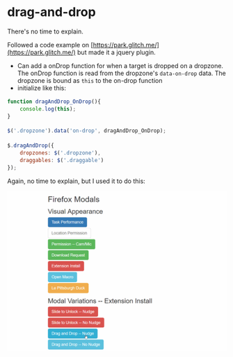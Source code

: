 # drag-and-drop

There's no time to explain.

Followed a code example on [https://park.glitch.me/](https://park.glitch.me/) but made it a jquery plugin.

* Can add a onDrop function for when a target is dropped on a dropzone. The onDrop function is read from the dropzone's `data-on-drop` data.
  The dropzone is bound as `this` to the on-drop function
* initialize like this:

``` javascript
function dragAndDrop_OnDrop(){
	console.log(this);
}

$('.dropzone').data('on-drop', dragAndDrop_OnDrop); 

$.dragAndDrop({
	dropzones: $('.dropzone'),
	draggables: $('.draggable')
});        
```

Again, no time to explain, but I used it to do this:

![](drag-and-drop.gif)
